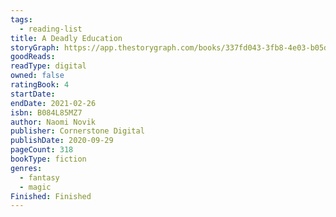```yaml
---
tags:
  - reading-list
title: A Deadly Education
storyGraph: https://app.thestorygraph.com/books/337fd043-3fb8-4e03-b05d-1bff26b04b5c
goodReads:
readType: digital
owned: false
ratingBook: 4
startDate:
endDate: 2021-02-26
isbn: B084L85MZ7
author: Naomi Novik
publisher: Cornerstone Digital
publishDate: 2020-09-29
pageCount: 318
bookType: fiction
genres:
  - fantasy
  - magic
Finished: Finished
---
```

